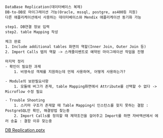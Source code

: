 	DataBase Replication(데이터베이스 복제)
	DB-to-DB로 마이그레이션 가능(Oracle, mssql, postgre, as400등 지원)
	다른 애플리케이션에서 사용하는 데이터베이스와 Mendix 애플리케이션 동기화 가능
	
	step1. DB연결 정보 입력
	step2. table Mapping 작성
	
	체크 완료
	1. Include additional tables 화면의 역할(Inner Join, Outer Join 등)
	2. Import Calls 텝의 역할 -> 스캐줄이벤트로 예약된 마이그레이션 작업을 진행
	
	마지막 정리
	- 확인이 필요한 과제
		1. 비영속성 객체를 지원하는데 언제 사용하며, 어떻게 사용하는가?

	- Module의 보완필요사항
		1. 모듈에 버그가 존재, table Mapping화면에서 Attribute를 선택할 수 없다 -> Microflow 수정 필요

	- Trouble Shooting
		1. 스키마 구조가 존재할 때 Table Mapping시 인스턴스를 찾지 못하는 결함 : PostgreSQL만 확인, 해결방법 찾는중
		2. Import Calls를 정의할 때 제약조건을 걸어주고 Import를 하면 자바액션에서 에러 송출 : 결함 이유 찾는중

  [DB Replication.pptx](https://github.com/kjunho0619/MxDBReplicationExample/files/14520295/DB.Replication.pptx)
